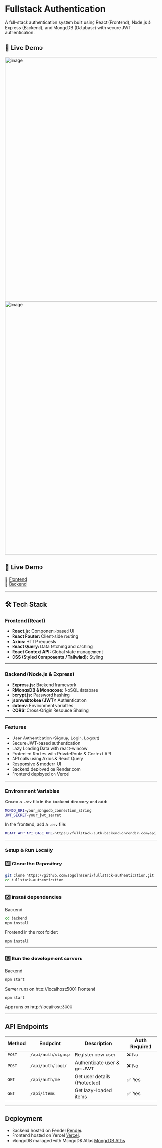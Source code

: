 # Fullstack Authentication

A full-stack authentication system built using React (Frontend), Node.js & Express (Backend), and MongoDB (Database) with secure JWT authentication.

## 🚀 Live Demo
<img width="807" alt="image" src="https://github.com/user-attachments/assets/4ae613b4-5774-4427-963d-0fa2dca6e966" />
<img width="836" alt="image" src="https://github.com/user-attachments/assets/00f29077-bd83-4bb4-b239-11c9b55b8038" />


 ## 🚀 Live Demo
🔗 [Frontend](https://fullstack-authentication-fe.vercel.app/login)  
🔗 [Backend](https://fullstack-auth-backend.onrender.com)

---

## 🛠️ Tech Stack
### **Frontend (React)**

- **React.js:** Component-based UI
- **React Router:** Client-side routing
- **Axios:** HTTP requests
- **React Query:** Data fetching and caching
- **React Context API:** Global state management
- **CSS (Styled Components / Tailwind):** Styling

---
### **Backend (Node.js & Express)**

- **Express.js:** Backend framework
- **RMongoDB & Mongoose:** NoSQL database
- **bcrypt.js:** Password hashing
- **jsonwebtoken (JWT):** Authentication
- **dotenv:** Environment variables
- **CORS:** Cross-Origin Resource Sharing

---
### Features

- User Authentication (Signup, Login, Logout)
- Secure JWT-based authentication
- Lazy Loading Data with react-window
- Protected Routes with PrivateRoute & Context API
- API calls using Axios & React Query
- Responsive & modern UI
- Backend deployed on Render.com
- Frontend deployed on Vercel

---

### Environment Variables
Create a `.env` file in the backend directory and add:
```sh
MONGO_URI=your_mongodb_connection_string
JWT_SECRET=your_jwt_secret
```
In the frontend, add a `.env` file:
```sh
REACT_APP_API_BASE_URL=https://fullstack-auth-backend.onrender.com/api
```
---
### Setup & Run Locally
### **1️⃣ Clone the Repository**
```sh
git clone https://github.com/sogolnaseri/fullstack-authentication.git
cd fullstack-authentication
```
---

### **2️⃣ Install dependencies**
Backend
```sh
cd backend
npm install
```
Frontend
in the root folder:
```sh
npm install
```
---


### **3️⃣ Run the development servers**
Backend
```sh
npm start
```
Server runs on http://localhost:5001
Frontend
```sh
npm start
```
App runs on http://localhost:3000

---

## API Endpoints
| Method  | Endpoint | Description | Auth Required
| --- | ---- | ---- | ---- |
| `POST` | `/api/auth/signup` |  Register new user | ❌ No
| `POST` | `/api/auth/login` |  Authenticate user & get JWT | ❌ No
| `GET` | `/api/auth/me` |  Get user details (Protected) | ✅ Yes
| `GET` | `/api/items` |  Get lazy-loaded items | ✅ Yes

---
## Deployment

- Backend hosted on Render [Render](https://render.com/).
- Frontend hosted on Vercel [Vercel](https://vercel.com/).
- MongoDB managed with MongoDB Atlas [MongoDB Atlas](https://www.mongodb.com/)




